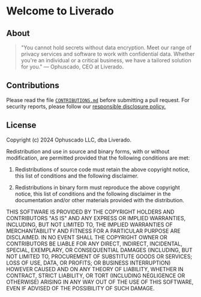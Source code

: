 # Welcome to Liverado

## About

> "You cannot hold secrets without data encryption. Meet our range of privacy services and software to work with confidential data. Whether you're an individual or a critical business, we have a tailored solution for you."
> — Ophuscado, CEO at Liverado.

## Contributions

Please read the file [`CONTRIBUTIONS.md`](https://github.com/Liverado/app/blob/main/CONTRIBUTIONS.md) before submitting a pull request. For security reports, please follow our [responsible disclosure policy.](https://liverado.com/security)

## License

Copyright (c) 2024 Ophuscado LLC, dba Liverado.

Redistribution and use in source and binary forms, with or without modification, are permitted provided that the following conditions are met:

1. Redistributions of source code must retain the above copyright notice, this list of conditions and the following disclaimer.

2. Redistributions in binary form must reproduce the above copyright notice, this list of conditions and the following disclaimer in the documentation and/or other materials provided with the distribution.

THIS SOFTWARE IS PROVIDED BY THE COPYRIGHT HOLDERS AND CONTRIBUTORS "AS IS" AND ANY EXPRESS OR IMPLIED WARRANTIES, INCLUDING, BUT NOT LIMITED TO, THE IMPLIED WARRANTIES OF MERCHANTABILITY AND FITNESS FOR A PARTICULAR PURPOSE ARE DISCLAIMED. IN NO EVENT SHALL THE COPYRIGHT OWNER OR CONTRIBUTORS BE LIABLE FOR ANY DIRECT, INDIRECT, INCIDENTAL, SPECIAL, EXEMPLARY, OR CONSEQUENTIAL DAMAGES (INCLUDING, BUT NOT LIMITED TO, PROCUREMENT OF SUBSTITUTE GOODS OR SERVICES; LOSS OF USE, DATA, OR PROFITS; OR BUSINESS INTERRUPTION) HOWEVER CAUSED AND ON ANY THEORY OF LIABILITY, WHETHER IN CONTRACT, STRICT LIABILITY, OR TORT (INCLUDING NEGLIGENCE OR OTHERWISE) ARISING IN ANY WAY OUT OF THE USE OF THIS SOFTWARE, EVEN IF ADVISED OF THE POSSIBILITY OF SUCH DAMAGE.
